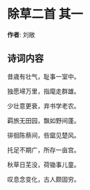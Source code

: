 # 除草二首  其一

**作者**: 刘敞

## 诗词内容

昔歳有壮气，耻事一室中。

独愿埽万里，指麾走群雄。

少壮意更衰，弃书学老农。

羁旅无田园，飘如野间蓬。

徘徊陈蔡间，呰窳见楚风。

托足不期广，所存一亩宫。

秋草日芜没，荷锄事儿童。

叹息念变化，古人颇固穷。

